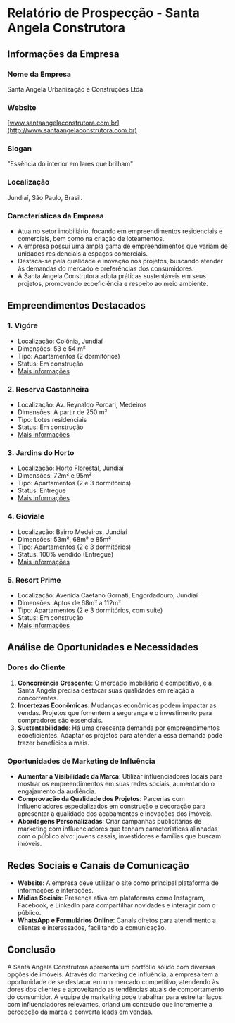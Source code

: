 # Relatório de Prospecção - Santa Angela Construtora

## Informações da Empresa

### Nome da Empresa
Santa Angela Urbanização e Construções Ltda.

### Website
[www.santaangelaconstrutora.com.br](http://www.santaangelaconstrutora.com.br)

### Slogan
"Essência do interior em lares que brilham"

### Localização
Jundiaí, São Paulo, Brasil.

### Características da Empresa
- Atua no setor imobiliário, focando em empreendimentos residenciais e comerciais, bem como na criação de loteamentos.
- A empresa possui uma ampla gama de empreendimentos que variam de unidades residenciais a espaços comerciais.
- Destaca-se pela qualidade e inovação nos projetos, buscando atender às demandas do mercado e preferências dos consumidores.
- A Santa Angela Construtora adota práticas sustentáveis em seus projetos, promovendo ecoeficiência e respeito ao meio ambiente.

## Empreendimentos Destacados

### 1. Vigóre
- Localização: Colônia, Jundiaí
- Dimensões: 53 e 54 m²
- Tipo: Apartamentos (2 dormitórios)
- Status: Em construção
- [Mais informações](https://santaangelaconstrutora.com.br/empreendimentos/vigore/)

### 2. Reserva Castanheira
- Localização: Av. Reynaldo Porcari, Medeiros
- Dimensões: A partir de 250 m²
- Tipo: Lotes residenciais
- Status: Em construção
- [Mais informações](https://santaangelaconstrutora.com.br/empreendimentos/reserva-castanheira/)

### 3. Jardins do Horto
- Localização: Horto Florestal, Jundiaí
- Dimensões: 72m² e 95m²
- Tipo: Apartamentos (2 e 3 dormitórios)
- Status: Entregue
- [Mais informações](https://santaangelaconstrutora.com.br/empreendimentos/jardins-do-horto/)

### 4. Gioviale
- Localização: Bairro Medeiros, Jundiaí
- Dimensões: 53m², 68m² e 85m²
- Tipo: Apartamentos (2 e 3 dormitórios)
- Status: 100% vendido (Entregue)
- [Mais informações](https://santaangelaconstrutora.com.br/empreendimentos/gioviale/)

### 5. Resort Prime
- Localização: Avenida Caetano Gornati, Engordadouro, Jundiaí
- Dimensões: Aptos de 68m² a 112m²
- Tipo: Apartamentos (2 e 3 dormitórios, com suíte)
- Status: Em construção
- [Mais informações](https://santaangelaconstrutora.com.br/empreendimentos/resort-prime/)

## Análise de Oportunidades e Necessidades

### Dores do Cliente
1. **Concorrência Crescente**: O mercado imobiliário é competitivo, e a Santa Angela precisa destacar suas qualidades em relação a concorrentes.
2. **Incertezas Econômicas**: Mudanças econômicas podem impactar as vendas. Projetos que fomentem a segurança e o investimento para compradores são essenciais.
3. **Sustentabilidade**: Há uma crescente demanda por empreendimentos ecoeficientes. Adaptar os projetos para atender a essa demanda pode trazer benefícios a mais.

### Oportunidades de Marketing de Influência
- **Aumentar a Visibilidade da Marca**: Utilizar influenciadores locais para mostrar os empreendimentos em suas redes sociais, aumentando o engajamento da audiência.
- **Comprovação da Qualidade dos Projetos**: Parcerias com influenciadores especializados em construção e decoração para apresentar a qualidade dos acabamentos e inovações dos imóveis.
- **Abordagens Personalizadas**: Criar campanhas publicitárias de marketing com influenciadores que tenham características alinhadas com o público alvo: jovens casais, investidores e famílias que buscam imóveis.

## Redes Sociais e Canais de Comunicação
- **Website**: A empresa deve utilizar o site como principal plataforma de informações e interações.
- **Mídias Sociais**: Presença ativa em plataformas como Instagram, Facebook, e LinkedIn para compartilhar novidades e interagir com o público.
- **WhatsApp e Formulários Online**: Canals diretos para atendimento a clientes e interessados, facilitando a comunicação.

## Conclusão
A Santa Angela Construtora apresenta um portfólio sólido com diversas opções de imóveis. Através do marketing de influência, a empresa tem a oportunidade de se destacar em um mercado competitivo, atendendo às dores dos clientes e aproveitando as tendências atuais de comportamento do consumidor. A equipe de marketing pode trabalhar para estreitar laços com influenciadores relevantes, criand um conteúdo que incremente a percepção da marca e converta leads em vendas.